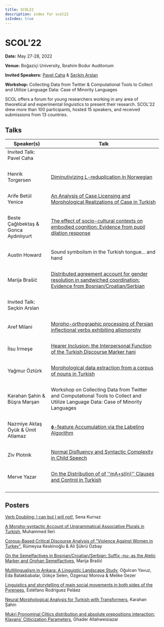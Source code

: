 ```yaml
---
title: SCOL22
description: index for scol22
isIndex: true
---
```

# SCOL'22 

**Date:** May 27-28, 2022

**Venue:** Boğaziçi University, İbrahim Bodur Auditorium

**Invited Speakers:** [Pavel Caha](https://www.muni.cz/en/people/53172-pavel-caha/cv) & [Seçkin Arslan](https://www.rug.nl/staff/seckin.arslan/)

**Workshop:** Collecting Data from Twitter & Computational Tools to Collect and Utilize Language Data: Case of Minority Languages

SCOL offers a forum for young researchers working in any area of theoretical and experimental linguistics to present their research. SCOL'22 drew more than 100 participants, hosted 15 speakers, and received submissions from 13 countries. 


## Talks

| Speaker(s)       | Talk             |
| ---           | ---               |
| Invited Talk: Pavel Caha   |    |
|    ‎        |                |
| Henrik Torgersen   | [Diminutivizing L-reduplication in Norwegian](http://scol.bogazici.edu.tr/src/abstracts/2022/torgersen_22.pdf)   |
|    ‎        |                |
| Arife Betül Yenice  | [An Analysis of Case Licensing and Morphological Realizations of Case in Turkish](http://scol.bogazici.edu.tr/src/abstracts/2022/yenice_22.pdf)   |
|    ‎        |                |
| Beste Çağlıbektaş & Gonca Aydınlıyurt  | [The effect of socio-cultural contexts on embodied cognition: Evidence from pupil dilation response](http://scol.bogazici.edu.tr/src/abstracts/2022/caglibektas-aydinliyurt_22.pdf)   |
|    ‎        |                |
| Austin Howard  | Sound symbolism in the Turkish tongue... and hand   |
|    ‎        |                |
| Marija Brašić  | [Distributed agreement account for gender resolution in sandwiched coordination: Evidence from Bosnian/Croatian/Serbian](http://scol.bogazici.edu.tr/src/abstracts/2022/brasic-a_22.pdf)  |
|    ‎        |                |
| Invited Talk: Seçkin Arslan  |  |
|    ‎        |                |
| Aref Milani  |  [Morpho-orthographic processing of Persian inflectional verbs exhibiting allomorphy](http://scol.bogazici.edu.tr/src/abstracts/2022/milani_22.pdf)  |
|    ‎        |                |
| İlsu İrmeşe  |  [Hearer Inclusion: the Interpersonal Function of the Turkish Discourse Marker hani](http://scol.bogazici.edu.tr/src/abstracts/2022/irmese_22.pdf) |
|    ‎        |                |
| Yağmur Öztürk  | [Morphological data extraction from a corpus of nouns in Turkish](http://scol.bogazici.edu.tr/src/abstracts/2022/ozturk_22.pdf)   |
|    ‎        |                |
| Karahan Şahin & Büşra Marşan |  Workshop on Collecting Data from Twitter and Computational Tools to Collect and Utilize Language Data: Case of Minority Languages |
|    ‎        |                |
| Nazmiye Aktaş Öyük & Ümit Atlamaz |  [ɸ-feature Accumulation via the Labeling Algorithm](http://scol.bogazici.edu.tr/src/abstracts/2022/oyuk-atlamaz_22.pdf) |
|    ‎        |                |
| Ziv Plotnik |  [Normal Disfluency and Syntactic Complexity in Child Speech](http://scol.bogazici.edu.tr/src/abstracts/2022/plotnik_22.pdf) |
|    ‎        |                |
| Merve Yazar |  [On the Distribution of of ''mA+sI(n)'' Clauses and Control in Turkish](http://scol.bogazici.edu.tr/src/abstracts/2022/yazar_22.pdf)  |
|    ‎        |                |

## Posters

[Verb Doubling: I can but I will not!](http://scol.bogazici.edu.tr/src/abstracts/2022/kurnaz_22.pdf), Sena Kurnaz

[A Morpho-syntactic Account of Ungrammatical Associative Plurals in Turkish](http://scol.bogazici.edu.tr/src/abstracts/2022/ileri_22.pdf), Muhammed İleri

[Corpus-Based Critical Discourse Analysis of “Violence Against Women in Turkey"](http://scol.bogazici.edu.tr/src/abstracts/2022/keskinoglu-ozbay_22.pdf), Rümeysa Keskinoğlu & Ali Şükrü Özbay

[On the Semelfactives in Bosnian/Croatian/Serbian: Suffix -nu- as the Atelic Marker and Orphan Semelfactives](http://scol.bogazici.edu.tr/src/abstracts/2022/braisc-b_22.pdf), Marija Brašić

[Multilingualism in Ankara: A Linguistic Landscape Study](http://scol.bogazici.edu.tr/src/abstracts/2022/yavuzEtAl_22.pdf), Oğulcan Yavuz, Eda Balakbabalar, Gökçe Selen, Özgenaz Morova & Melike Gezer

[Linguistics and storytelling of main social movements in both sides of the Pyrenees](http://scol.bogazici.edu.tr/src/abstracts/2022/pelaez_22.pdf), Estéfano Rodríguez Peláez

[Neural Morphological Analysis for Turkish with Transformers](http://scol.bogazici.edu.tr/src/abstracts/2022/sahin_22.pdf), Karahan Şahin

[Mukri Pronominal Clitics distribution and absolute prepositions interaction: Klavans’ Cliticization Parameters](http://scol.bogazici.edu.tr/src/abstracts/2022/allahweisiazar_22.pdf), Ghader Allahweisiazar